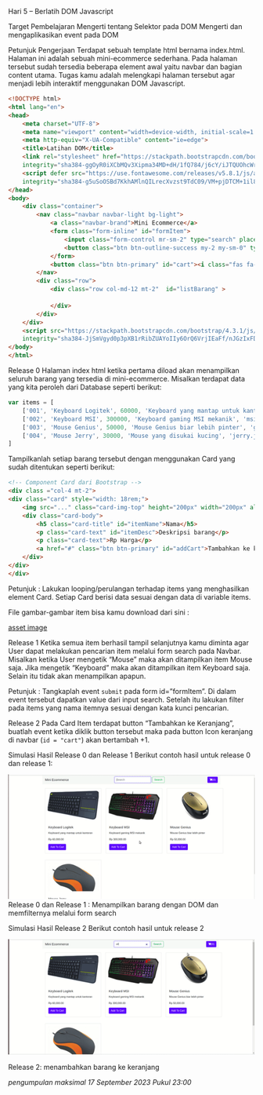 Hari 5 – Berlatih DOM Javascript
 
Target Pembelajaran
Mengerti tentang Selektor pada DOM
Mengerti dan mengaplikasikan event pada DOM
 
Petunjuk Pengerjaan
Terdapat sebuah template html bernama index.html. Halaman ini adalah sebuah mini-ecommerce sederhana. Pada halaman tersebut sudah tersedia beberapa element awal yaitu navbar dan bagian content utama. Tugas kamu adalah melengkapi halaman tersebut agar menjadi lebih interaktif menggunakan DOM Javascript.

```html
<!DOCTYPE html>
<html lang="en">
<head>
    <meta charset="UTF-8">
    <meta name="viewport" content="width=device-width, initial-scale=1.0">
    <meta http-equiv="X-UA-Compatible" content="ie=edge">
    <title>Latihan DOM</title>
    <link rel="stylesheet" href="https://stackpath.bootstrapcdn.com/bootstrap/4.3.1/css/bootstrap.min.css" 
    integrity="sha384-ggOyR0iXCbMQv3Xipma34MD+dH/1fQ784/j6cY/iJTQUOhcWr7x9JvoRxT2MZw1T" crossorigin="anonymous">
    <script defer src="https://use.fontawesome.com/releases/v5.8.1/js/all.js" 
    integrity="sha384-g5uSoOSBd7KkhAMlnQILrecXvzst9TdC09/VM+pjDTCM+1il8RHz5fKANTFFb+gQ" crossorigin="anonymous"></script>
</head>
<body>
    <div class="container">
        <nav class="navbar navbar-light bg-light">
            <a class="navbar-brand">Mini Ecommerce</a>
            <form class="form-inline" id="formItem">
                <input class="form-control mr-sm-2" type="search" placeholder="Search"  id="keyword" aria-label="Search">
                <button class="btn btn-outline-success my-2 my-sm-0" type="submit" id="searchItem">Search</button>
            </form>
            <button class="btn btn-primary" id="cart"><i class="fas fa-shopping-cart"></i>(0)</button>
        </nav>
        <div class="row">
            <div class="row col-md-12 mt-2"  id="listBarang" >
                
            </div>
        </div>
    </div>
    <script src="https://stackpath.bootstrapcdn.com/bootstrap/4.3.1/js/bootstrap.min.js" 
    integrity="sha384-JjSmVgyd0p3pXB1rRibZUAYoIIy6OrQ6VrjIEaFf/nJGzIxFDsf4x0xIM+B07jRM" crossorigin="anonymous"></script>
</body>
</html>
```

 
Release 0
Halaman index html ketika pertama diload akan menampilkan seluruh barang yang tersedia di mini-ecommerce. Misalkan terdapat data yang kita peroleh dari Database seperti berikut:

```js
var items = [
    ['001', 'Keyboard Logitek', 60000, 'Keyboard yang mantap untuk kantoran', 'logitek.jpg'], 
    ['002', 'Keyboard MSI', 300000, 'Keyboard gaming MSI mekanik', 'msi.jpg'],
    ['003', 'Mouse Genius', 50000, 'Mouse Genius biar lebih pinter', 'genius.jpeg'],
    ['004', 'Mouse Jerry', 30000, 'Mouse yang disukai kucing', 'jerry.jpg']
]
```

Tampilkanlah setiap barang tersebut dengan menggunakan Card yang sudah ditentukan seperti berikut:

```html
<!-- Component Card dari Bootstrap --> 
<div class ="col-4 mt-2"> 
<div class="card" style="width: 18rem;">
    <img src="..." class="card-img-top" height="200px" width="200px" alt="...">
    <div class="card-body">
        <h5 class="card-title" id="itemName">Nama</h5>
        <p class="card-text" id="itemDesc">Deskripsi barang</p>
        <p class="card-text">Rp Harga</p>
        <a href="#" class="btn btn-primary" id="addCart">Tambahkan ke keranjang</a>
    </div>
</div>
</div>
```


Petunjuk : Lakukan looping/perulangan terhadap items yang menghasilkan element Card. Setiap Card berisi data sesuai dengan data di variable items.

File gambar-gambar item bisa kamu download dari sini :

[asset image]('https://drive.google.com/drive/folders/1lD0sYljThT5UrUKOnq1R21tI_2ByKu-J')

Release 1
Ketika semua item berhasil tampil selanjutnya kamu diminta agar User dapat melakukan pencarian item melalui form search pada Navbar. Misalkan ketika User mengetik “Mouse” maka akan ditampilkan item Mouse saja. Jika mengetik “Keyboard” maka akan ditampilkan item Keyboard saja. Selain itu tidak akan menampilkan apapun.

Petunjuk : Tangkaplah event ```submit``` pada form id=”formItem”. Di dalam event tersebut dapatkan value dari input search. Setelah itu lakukan filter pada items yang nama itemnya sesuai dengan kata kunci pencarian.

Release 2
Pada Card Item terdapat button “Tambahkan ke Keranjang”, buatlah event ketika diklik button tersebut maka pada button Icon keranjang di navbar (```id = "cart"```) akan bertambah +1.

Simulasi Hasil Release 0 dan Release 1
Berikut contoh hasil untuk release 0 dan release 1:

![release-0-release-1](img/release-1-dom-challenge.gif)
Release 0 dan Release 1 : Menampilkan barang dengan DOM dan memfilternya melalui form search
 

Simulasi Hasil Release 2
Berikut contoh hasil untuk release 2

![release-2](img/release-2-dom-challenge.gif)

Release 2: menambahkan barang ke keranjang


*pengumpulan maksimal 17 September 2023 Pukul 23:00*